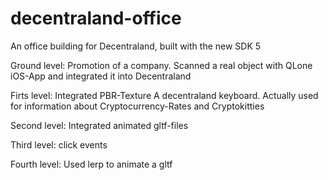 # decentraland-office
An office building for Decentraland, built with the new SDK 5

Ground level:
Promotion of a company.
Scanned a real object with QLone iOS-App and integrated it into Decentraland

Firts level:
Integrated PBR-Texture
A decentraland keyboard. Actually used for information about Cryptocurrency-Rates and Cryptokitties

Second level:
Integrated animated gltf-files

Third level:
click events

Fourth level:
Used lerp to animate a gltf
